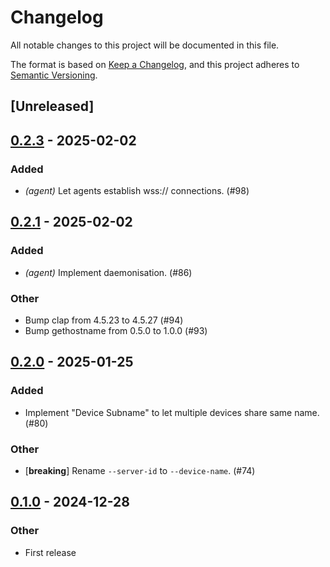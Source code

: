 # Changelog

All notable changes to this project will be documented in this file.

The format is based on [Keep a Changelog](https://keepachangelog.com/en/1.0.0/),
and this project adheres to [Semantic Versioning](https://semver.org/spec/v2.0.0.html).

## [Unreleased]

## [0.2.3](https://github.com/nasa42/webterm/compare/webterm-agent-v0.2.2...webterm-agent-v0.2.3) - 2025-02-02

### Added

- *(agent)* Let agents establish wss:// connections. (#98)

## [0.2.1](https://github.com/nasa42/webterm/compare/webterm-agent-v0.2.0...webterm-agent-v0.2.1) - 2025-02-02

### Added

- *(agent)* Implement daemonisation. (#86)

### Other

- Bump clap from 4.5.23 to 4.5.27 (#94)
- Bump gethostname from 0.5.0 to 1.0.0 (#93)

## [0.2.0](https://github.com/nasa42/webterm/compare/webterm-agent-v0.1.0...webterm-agent-v0.2.0) - 2025-01-25

### Added

- Implement "Device Subname" to let multiple devices share same name. (#80)

### Other

- [**breaking**] Rename `--server-id` to `--device-name`. (#74)

## [0.1.0](https://github.com/nasa42/webterm/releases/tag/webterm-agent-v0.1.0) - 2024-12-28

### Other

- First release
